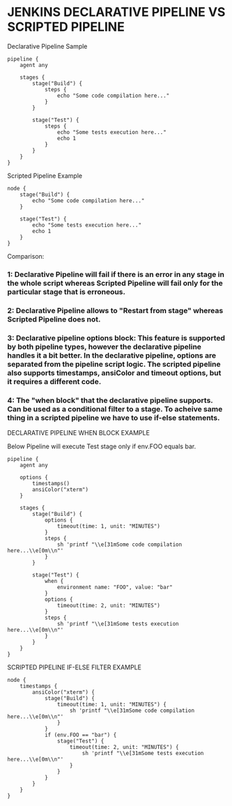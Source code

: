 # JENKINS DECLARATIVE PIPELINE VS SCRIPTED PIPELINE

Declarative Pipeline Sample

    pipeline {
        agent any

        stages {
            stage("Build") {
                steps {
                    echo "Some code compilation here..."
                }
            }

            stage("Test") {
                steps {
                    echo "Some tests execution here..."
                    echo 1
                }
            }
        }
    }

Scripted Pipeline Example

    node {
        stage("Build") {
            echo "Some code compilation here..."
        }

        stage("Test") {
            echo "Some tests execution here..."
            echo 1
        }
    }

Comparison: 
### 1: Declarative Pipeline will fail if there is an error in any stage in the whole script whereas Scripted Pipeline will fail only for the particular stage that is erroneous. 
### 2: Declarative Pipeline allows to "Restart from stage" whereas Scripted Pipeline does not. 
### 3: Declarative pipeline options block: This feature is supported by both pipeline types, however the declarative pipeline handles it a bit better. In the declarative pipeline, options are separated from the pipeline script logic. The scripted pipeline also supports timestamps, ansiColor and timeout options, but it requires a different code.
### 4: The "when block" that the declarative pipeline supports. Can be used as a conditional filter to a stage. To acheive same thing in a scripted pipeline we have to use if-else statements.  

DECLARATIVE PIPELINE WHEN BLOCK EXAMPLE

Below Pipeline will execute Test stage only if env.FOO equals bar.

    pipeline {
        agent any

        options {
            timestamps()
            ansiColor("xterm")
        }

        stages {
            stage("Build") {
                options {
                    timeout(time: 1, unit: "MINUTES")
                }
                steps {
                    sh 'printf "\\e[31mSome code compilation here...\\e[0m\\n"'
                }
            }

            stage("Test") {
                when {
                    environment name: "FOO", value: "bar"
                }
                options {
                    timeout(time: 2, unit: "MINUTES")
                }
                steps {
                    sh 'printf "\\e[31mSome tests execution here...\\e[0m\\n"'
                }
            }
        }
    }



SCRIPTED PIPELINE IF-ELSE FILTER EXAMPLE

    node {
        timestamps {
            ansiColor("xterm") {
                stage("Build") {
                    timeout(time: 1, unit: "MINUTES") {
                        sh 'printf "\\e[31mSome code compilation here...\\e[0m\\n"'
                    }
                }
                if (env.FOO == "bar") {
                    stage("Test") {
                        timeout(time: 2, unit: "MINUTES") {
                            sh 'printf "\\e[31mSome tests execution here...\\e[0m\\n"'
                        }
                    }
                }
            }
        }
    }
